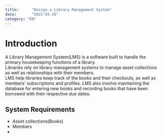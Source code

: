 ```yaml
---
title:      "Design a Library Management System"
date:       "2022-03-20"
category: "EN"
---
```


# Introduction
A Library Management System(LMS) is a software built to handle the primary housekeeping functions of a library.  
Libraries rely on library management systems to manage asset collections as well as relationships with their members.  
LMS help libraries keep track of the books and their checkouts, as well as members’ subscriptions and profiles.
LMS also involve maintaining the database for entering new books and recording books that have been borrowed with their respective due dates.

## System Requirements
- Asset collections(Books) 
- Members
-  